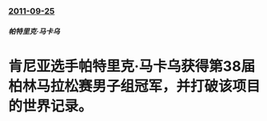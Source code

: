### [2011-09-25](/news/2011/09/25/index.md)

##### 帕特里克·马卡乌
# 肯尼亚选手帕特里克·马卡乌获得第38届柏林马拉松赛男子组冠军，并打破该项目的世界记录。




